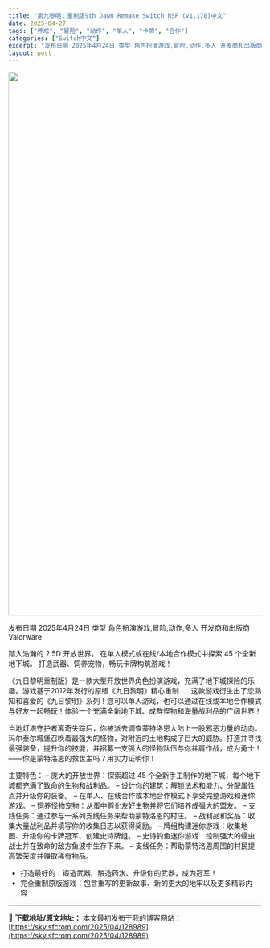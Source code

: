 ```yaml
---
title: "第九黎明：重制版9th Dawn Remake Switch NSP (v1.170)中文"
date: 2025-04-27
tags: ["养成", "冒险", "动作", "单人", "卡牌", "合作"]
categories: ["Switch中文"]
excerpt: "发布日期 2025年4月24日 类型 角色扮演游戏,冒险,动作,多人 开发商和出版商 Valorware 踏入浩瀚的 2.5D 开放世界。 在单人模式或在线/本地合作模式中探索 45 个全新地下城。 打造武器、饲养宠物，畅玩卡牌构筑游戏！ 《九日黎明重制版》是一款大型开放世界角色扮演游戏，充满了地下&hellip;"
layout: post
---
```


<img class="aligncenter size-full wp-image-128987" src="https://sky.sfcrom.com/wp-content/uploads/2025/04/2025042712013035.webp" alt="" width="1920" height="1080" />

发布日期 2025年4月24日
类型 角色扮演游戏,冒险,动作,多人
开发商和出版商 Valorware

踏入浩瀚的 2.5D 开放世界。
在单人模式或在线/本地合作模式中探索 45 个全新地下城。
打造武器、饲养宠物，畅玩卡牌构筑游戏！

《九日黎明重制版》是一款大型开放世界角色扮演游戏，充满了地下城探险的乐趣。游戏基于2012年发行的原版《九日黎明》精心重制……这款游戏衍生出了您熟知和喜爱的《九日黎明》系列！您可以单人游戏，也可以通过在线或本地合作模式与好友一起畅玩！体验一个充满全新地下城、成群怪物和海量战利品的广阔世界！

当地灯塔守护者离奇失踪后，你被派去调查蒙特洛恩大陆上一股邪恶力量的动向。玛尔泰尔城堡召唤着最强大的怪物，对附近的土地构成了巨大的威胁。打造并寻找最强装备，提升你的技能，并招募一支强大的怪物队伍与你并肩作战，成为勇士！——你是蒙特洛恩的救世主吗？用实力证明你！

主要特色：
– 庞大的开放世界：探索超过 45 个全新手工制作的地下城，每个地下城都充满了致命的生物和战利品。
– 设计你的建筑：解锁法术和能力、分配属性点并升级你的装备。
– 在单人、在线合作或本地合作模式下享受完整游戏和迷你游戏。
– 饲养怪物宠物：从蛋中孵化友好生物并将它们培养成强大的盟友。
– 支线任务：通过参与一系列支线任务来帮助蒙特洛恩的村庄。
– 战利品和奖品：收集大量战利品并填写你的收集日志以获得奖励。
– 牌组构建迷你游戏：收集地图、升级你的卡牌冠军、创建史诗牌组。
– 史诗钓鱼迷你游戏：控制强大的蠕虫战士并在致命的敌方鱼波中生存下来。
– 支线任务：帮助蒙特洛恩周围的村民提高繁荣度并赚取稀有物品。
- 打造最好的：锻造武器、酿造药水、升级你的武器，成为冠军！
- 完全重制原版游戏：包含重写的更新故事、新的更大的地牢以及更多精彩内容！

---
📖 **下载地址/原文地址：** 本文最初发布于我的博客网站：[https://sky.sfcrom.com/2025/04/128989](https://sky.sfcrom.com/2025/04/128989)

